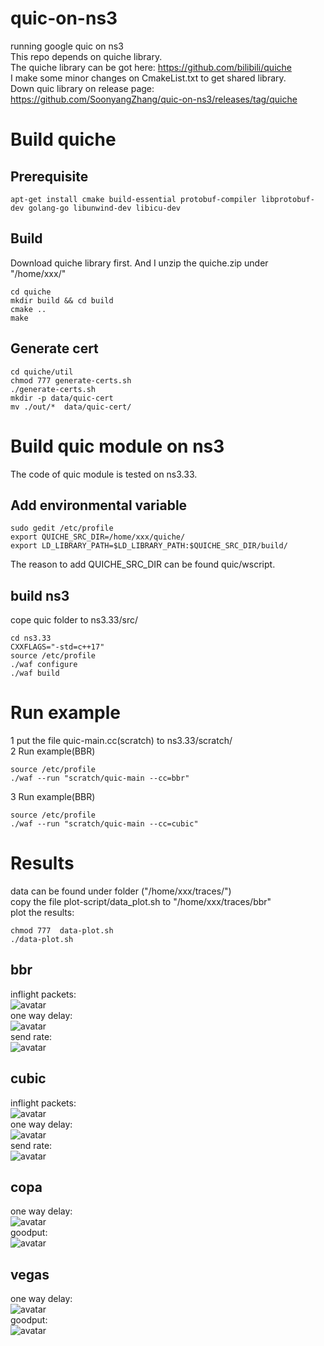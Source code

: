 # quic-on-ns3
running google quic on ns3  
This repo depends on quiche library.   
The quiche library can be got here: https://github.com/bilibili/quiche  
I make some minor changes on CmakeList.txt to get shared library.  
Down quic library on release page: https://github.com/SoonyangZhang/quic-on-ns3/releases/tag/quiche  
  
# Build quiche   
## Prerequisite  
```
apt-get install cmake build-essential protobuf-compiler libprotobuf-dev golang-go libunwind-dev libicu-dev  
```
## Build  
Download quiche library first. And I unzip the quiche.zip under "/home/xxx/"  
```
cd quiche  
mkdir build && cd build  
cmake ..  
make  
```
## Generate cert  
```
cd quiche/util  
chmod 777 generate-certs.sh  
./generate-certs.sh   
mkdir -p data/quic-cert  
mv ./out/*  data/quic-cert/  
```
# Build quic module on ns3  
The code of quic module is tested on ns3.33.  
## Add environmental variable
```
sudo gedit /etc/profile  
export QUICHE_SRC_DIR=/home/xxx/quiche/  
export LD_LIBRARY_PATH=$LD_LIBRARY_PATH:$QUICHE_SRC_DIR/build/  
```
The reason to add QUICHE_SRC_DIR can be found quic/wscript.  
## build ns3  
cope quic folder to ns3.33/src/  
```
cd ns3.33  
CXXFLAGS="-std=c++17"  
source /etc/profile  
./waf configure  
./waf build  
```
# Run example 
1 put the file quic-main.cc(scratch) to ns3.33/scratch/  
2 Run example(BBR)  
```
source /etc/profile  
./waf --run "scratch/quic-main --cc=bbr"  
```
3 Run example(BBR)  
```
source /etc/profile  
./waf --run "scratch/quic-main --cc=cubic"  
```
# Results  
data can be found under folder ("/home/xxx/traces/")  
copy the file plot-script/data_plot.sh to "/home/xxx/traces/bbr"  
plot the results:  
```
chmod 777  data-plot.sh  
./data-plot.sh  
```
## bbr  
inflight packets:  
![avatar](https://github.com/SoonyangZhang/quic-on-ns3/blob/main/results/1-bbr-inflight.png)  
one way delay:  
![avatar](https://github.com/SoonyangZhang/quic-on-ns3/blob/main/results/1-bbr-owd.png)  
send rate:  
![avatar](https://github.com/SoonyangZhang/quic-on-ns3/blob/main/results/1-bbr-send-rate.png)  
## cubic  
inflight packets:  
![avatar](https://github.com/SoonyangZhang/quic-on-ns3/blob/main/results/1-cubic-inflight.png)  
one way delay:  
![avatar](https://github.com/SoonyangZhang/quic-on-ns3/blob/main/results/1-cubic-owd.png)  
send rate:  
![avatar](https://github.com/SoonyangZhang/quic-on-ns3/blob/main/results/1-cubic-send-rate.png)  
## copa
one way delay:  
![avatar](https://github.com/SoonyangZhang/quic-on-ns3/blob/main/results/1-copa-owd.png)  
goodput:  
![avatar](https://github.com/SoonyangZhang/quic-on-ns3/blob/main/results/1-copa-goodput.png)  
## vegas
one way delay:  
![avatar](https://github.com/SoonyangZhang/quic-on-ns3/blob/main/results/1-vegas-owd.png)  
goodput:  
![avatar](https://github.com/SoonyangZhang/quic-on-ns3/blob/main/results/1-vegas-goodput.png)  
